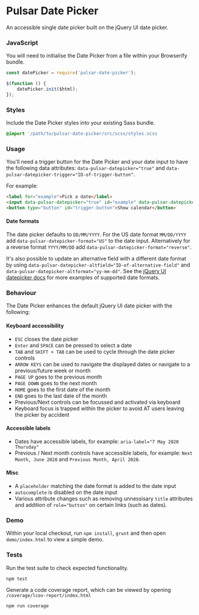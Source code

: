 # Pulsar Date Picker

An accessible single date picker built on the jQuery UI date picker.

### JavaScript

You will need to initialise the Date Picker from a file within your Browserify bundle.

```javascript
const datePicker = require('pulsar-date-picker');

$(function () {
    datePicker.init($html);
});
```

### Styles

Include the Date Picker styles into your existing Sass bundle.

```scss
@import '/path/to/pulsar-date-picker/src/scss/styles.scss
```

### Usage

You'll need a trigger button for the Date Picker and your date input to have the following data attributes: `data-pulsar-datepicker="true"` and `data-pulsar-datepicker-trigger="ID-of-trigger-button"`.

For example:

```html
<label for="example">Pick a date</label>
<input data-pulsar-datepicker="true" id="example" data-pulsar-datepicker-trigger="trigger-button" type="text">
<button type="button" id="trigger-button">Show calendar</button>
```

#### Date formats

The date picker defaults to `DD/MM/YYYY`. For the US date format `MM/DD/YYYY` add `data-pulsar-datepicker-format="US"` to the date input. Alternatively for a reverse format `YYYY/MM/DD` add `data-pulsar-datepicker-format="reverse"`.

It's also possible to update an alternative field with a different date format by using `data-pulsar-datepicker-altfield="ID-of-alternative-field"` and `data-pulsar-datepicker-altformat="yy-mm-dd"`. See the [jQuery UI datepicker docs](https://api.jqueryui.com/datepicker/) for more examples of supported date formats.

### Behaviour

The Date Picker enhances the default jQuery UI date picker with the following:

#### Keyboard accessibility

- `ESC` closes the date picker
- `Enter` and `SPACE` can be pressed to select a date
- `TAB` and `SHIFT + TAB` can be used to cycle through the date picker controls
- `ARROW KEYS` can be used to navigate the displayed dates or navigate to a previous/future week or month
- `PAGE UP` goes to the previous month
- `PAGE DOWN` goes to the next month
- `HOME` goes to the first date of the month
- `END` goes to the last date of the month
- Previous/Next controls can be focussed and activated via keyboard
- Keyboard focus is trapped within the picker to avoid AT users leaving the picker by accident

#### Accessible labels

- Dates have accessible labels, for example: `aria-label="7 May 2020 Thursday"`
- Previous / Next month controls have accessible labels, for example: `Next Month, June 2020` and `Previous Month, April 2020`.

#### Misc

- A `placeholder` matching the date format is added to the date input
- `autocomplete` is disabled on the date input
- Various attribute changes such as removing unnessisary `title` attributes and addition of `role="button"` on certain links (such as dates).

### Demo

Within your local checkout, run `npm install`, `grunt` and then open `demo/index.html` to view a simple demo.

### Tests

Run the test suite to check expected functionality.

```
npm test
```

Generate a code coverage report, which can be viewed by opening `/coverage/lcov-report/index.html`

```
npm run coverage
```
